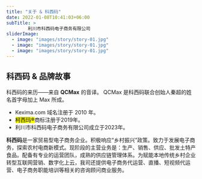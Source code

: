 ```yaml
---
title: "关于 & 科西码"
date: 2022-01-08T10:41:03+06:00
subTitle: >
        利川市科西码电子商务有限公司
sliderImage:
  - image: "images/story/story-01.jpg"
  - image: "images/story/story-01.jpg"
  - image: "images/story/story-01.jpg"
---
```

## 科西码 & 品牌故事

科西码的来历——来自 **QCMax** 的音译。
QCMax 是科西码联合创始人秦超的姓名首字母加上 Max 所成。

- Kexima.com 域名注册于 2010 年。
- <mark>柯西玛&reg;</mark>商标注册于2019年。
- 利川市科西码电子商务有限公司成立于2023年。

**科西码**是一家贸易型电子商务企业。积极响应“乡村振兴”政策。致力于发展电子商务，探索农村电商新模式。现阶段的主营业务是：生产、销售、供应、批发土特产食品。配备有专业的运营团队，成熟的供应链管理体系。为赋能本地传统乡村企业转型互联网营销、数字化上云，我司还提供电子商务代运营、直播、短视频代运营、电子商务职能培训等相关的咨询顾问商业服务。
